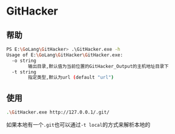 # GitHacker
## 帮助
```bash
PS E:\GoLang\GitHacker> .\GitHacker.exe -h
Usage of E:\GoLang\GitHacker\GitHacker.exe:
  -o string
        输出目录,默认值为当前位置的GitHacker_Output的主机地址目录下
  -t string
        指定类型,默认为url (default "url")
```
## 使用
```bash
.\GitHacker.exe http://127.0.0.1/.git/
```
如果本地有一个`.git`也可以通过`-t local`的方式来解析本地的